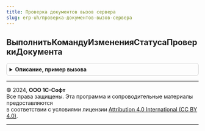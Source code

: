 ```yaml
---
title: Проверка документов вызов сервера
slug: erp-uh/проверка-документов-вызов-сервера
---
```



## ВыполнитьКомандуИзмененияСтатусаПроверкиДокумента
<details style="margin: 1em 0; padding: 0.5em; border: 1px solid #ccc; border-radius: 6px;">

<summary style="font-weight: bold; cursor: pointer;">Описание, пример вызова</summary>

```bsl

// Выполняет команду "Проверки" документа. В случае если прав на изменение статуса проверки нет - ничего не делает,
// в противном случае изменяет значение статуса проверки документа.
// см. РегистрыСведений.СтатусыПроверкиДокументов.УстановитьСтатусПроверкиДокументов.
//
// Параметры:
//  ДокументСсылка - ДокументСсылка - Документ, для которого требуется изменить статус проверки
//	(см. измерение "Документ" регистра сведений "СтатусыПроверкиДокументов");
//	ДанныеОбОшибке - Соответствие - соответствие данных (если не задано - данные об ошибках не фиксируются)
//
//	ВозвращаемоеЗначение:
//		Булево - Истина, если есть право на изменение документа, Ложь в противном случае.
//
Процедура ВыполнитьКомандуИзмененияСтатусаПроверкиДокумента(ДокументСсылка, ДанныеОбОшибке = Неопределено) Экспорт
```

Пример вызова
```bsl
ПроверкаДокументовВызовСервера.ВыполнитьКомандуИзмененияСтатусаПроверкиДокумента(ДокументСсылка, ДанныеОбОшибке);
```
</details>

---

© 2024, **ООО 1С-Софт**  
Все права защищены. Эта программа и сопроводительные материалы предоставляются  
в соответствии с условиями лицензии [Attribution 4.0 International (CC BY 4.0)](https://creativecommons.org/licenses/by/4.0/legalcode).

---
